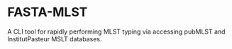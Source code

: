 # FASTA-MLST

A CLI tool for rapidly performing MLST typing via accessing pubMLST and InstitutPasteur MSLT databases.